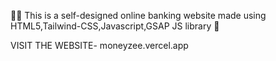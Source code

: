 💨✨ This is a self-designed online banking website made using HTML5,Tailwind-CSS,Javascript,GSAP JS library 🚀

VISIT THE WEBSITE- moneyzee.vercel.app
